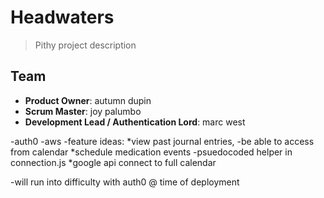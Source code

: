 # Headwaters

> Pithy project description

## Team

  - __Product Owner__: autumn dupin
  - __Scrum Master__: joy palumbo
  - __Development Lead / Authentication Lord__: marc west

-auth0 
-aws 
-feature ideas:
  *view past journal entries, 
    -be able to access from calendar
  *schedule medication events
    -psuedocoded helper in connection.js
  *google api connect to full calendar
  
-will run into difficulty with auth0 @ time of deployment
  
